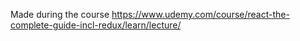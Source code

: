 Made during the course https://www.udemy.com/course/react-the-complete-guide-incl-redux/learn/lecture/
